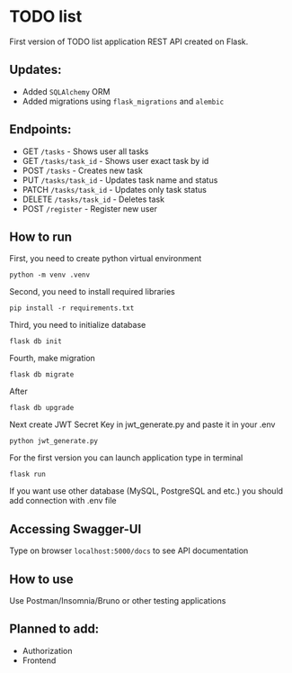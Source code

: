 # TODO list

First version of TODO list application REST API created on Flask.

## Updates:

- Added `SQLAlchemy` ORM
- Added migrations using `flask_migrations` and `alembic`

## Endpoints:

- GET `/tasks` - Shows user all tasks
- GET `/tasks/task_id` - Shows user exact task by id
- POST `/tasks` - Creates new task
- PUT `/tasks/task_id` - Updates task name and status
- PATCH `/tasks/task_id` - Updates only task status
- DELETE `/tasks/task_id` - Deletes task
- POST `/register` - Register new user

## How to run

First, you need to create python virtual environment

```
python -m venv .venv
```

Second, you need to install required libraries

```
pip install -r requirements.txt
```

Third, you need to initialize database

```
flask db init
```

Fourth, make migration

```
flask db migrate
```

After

```
flask db upgrade
```

Next create JWT Secret Key in jwt_generate.py and paste it in your .env

```
python jwt_generate.py
```

For the first version you can launch application type in terminal

```
flask run
```

If you want use other database (MySQL, PostgreSQL and etc.) you should add connection with .env file

## Accessing Swagger-UI

Type on browser `localhost:5000/docs` to see API documentation

## How to use

Use Postman/Insomnia/Bruno or other testing applications

## Planned to add:

- Authorization
- Frontend
